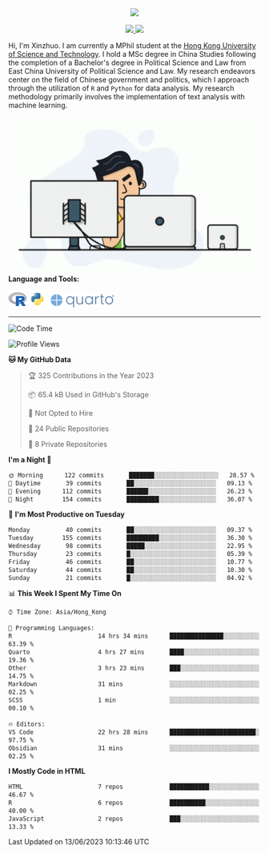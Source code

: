 <div align='center'>
<img src='https://readme-typing-svg.herokuapp.com?font=ubuntu&color=4d3900&center=true&lines=HKUST+Mphil+in+SOSC;Focus+on+China;Code+for+PoliSci'/>
</div>

<p align='center'>
 <a href='https://www.linkedin.com/in/xinzhuo-huang-5161011ba/' target='_blank'>
        <img src='https://img.shields.io/badge/linkedin%20-%230077B5.svg?&style=for-the-badge&logo=linkedin&logoColor=white'/>
    </a>
 <a href='https://twitter.com/HsinchoH' target='_blank'>
        <img src='https://img.shields.io/badge/Twitter-1DA1F2?style=for-the-badge&logo=twitter&logoColor=white'/>
    </a>
    </p>
    
Hi, I'm Xinzhuo. I am currently a MPhil student at the [Hong Kong University of Science and Technology](https://sosc.hkust.edu.hk/node/613). I hold a MSc degree in China Studies following the completion of a Bachelor's degree in Political Science and Law from East China University of Political Science and Law. My research endeavors center on the field of Chinese government and politics, which I approach through the utilization of `R` and `Python` for data analysis. My research methodology primarily involves the implementation of text analysis with machine learning.




<img align='right' src="https://github.com/xinzhuohkust/xinzhuohkust/blob/main/programmer.gif" width="590">



**Language and Tools:**  

<code><img height="36" src="https://raw.githubusercontent.com/github/explore/80688e429a7d4ef2fca1e82350fe8e3517d3494d/topics/r/r.png"></code>
<code><img height="36" src="https://raw.githubusercontent.com/github/explore/80688e429a7d4ef2fca1e82350fe8e3517d3494d/topics/python/python.png"></code>
<code><img height="32" src="https://github.com/quarto-dev/quarto-r/blob/main/man/figures/quarto.png"></code>

---
<!--START_SECTION:waka-->
![Code Time](http://img.shields.io/badge/Code%20Time-604%20hrs%2055%20mins-blue)

![Profile Views](http://img.shields.io/badge/Profile%20Views-6-blue)

**🐱 My GitHub Data** 

> 🏆 325 Contributions in the Year 2023
 > 
> 📦 65.4 kB Used in GitHub's Storage 
 > 
> 🚫 Not Opted to Hire
 > 
> 📜 24 Public Repositories 
 > 
> 🔑 8 Private Repositories  
 > 
**I'm a Night 🦉** 

```text
🌞 Morning      122 commits       ███████░░░░░░░░░░░░░░░░░░   28.57 % 
🌆 Daytime       39 commits       ██░░░░░░░░░░░░░░░░░░░░░░░   09.13 % 
🌃 Evening      112 commits       ██████░░░░░░░░░░░░░░░░░░░   26.23 % 
🌙 Night        154 commits       █████████░░░░░░░░░░░░░░░░   36.07 % 

```
📅 **I'm Most Productive on Tuesday** 

```text
Monday          40 commits       ██░░░░░░░░░░░░░░░░░░░░░░░   09.37 % 
Tuesday        155 commits       █████████░░░░░░░░░░░░░░░░   36.30 % 
Wednesday       98 commits       █████░░░░░░░░░░░░░░░░░░░░   22.95 % 
Thursday        23 commits       █░░░░░░░░░░░░░░░░░░░░░░░░   05.39 % 
Friday          46 commits       ██░░░░░░░░░░░░░░░░░░░░░░░   10.77 % 
Saturday        44 commits       ██░░░░░░░░░░░░░░░░░░░░░░░   10.30 % 
Sunday          21 commits       █░░░░░░░░░░░░░░░░░░░░░░░░   04.92 % 

```


📊 **This Week I Spent My Time On** 

```text
⌚︎ Time Zone: Asia/Hong_Kong

💬 Programming Languages: 
R                        14 hrs 34 mins      ███████████████░░░░░░░░░░   63.39 % 
Quarto                   4 hrs 27 mins       ████░░░░░░░░░░░░░░░░░░░░░   19.36 % 
Other                    3 hrs 23 mins       ███░░░░░░░░░░░░░░░░░░░░░░   14.75 % 
Markdown                 31 mins             ░░░░░░░░░░░░░░░░░░░░░░░░░   02.25 % 
SCSS                     1 min               ░░░░░░░░░░░░░░░░░░░░░░░░░   00.10 % 

🔥 Editors: 
VS Code                  22 hrs 28 mins      ████████████████████████░   97.75 % 
Obsidian                 31 mins             ░░░░░░░░░░░░░░░░░░░░░░░░░   02.25 % 

```

**I Mostly Code in HTML** 

```text
HTML                     7 repos             ███████████░░░░░░░░░░░░░░   46.67 % 
R                        6 repos             ██████████░░░░░░░░░░░░░░░   40.00 % 
JavaScript               2 repos             ███░░░░░░░░░░░░░░░░░░░░░░   13.33 % 

```



 Last Updated on 13/06/2023 10:13:46 UTC
<!--END_SECTION:waka-->
    
    
    
    
    
    
    
    
